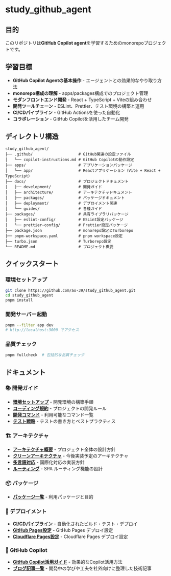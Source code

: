 # study_github_agent

## 目的

このリポジトリは**GitHub Copilot agent**を学習するためのmonorepoプロジェクトです。

## 学習目標

- **GitHub Copilot Agentの基本操作** - エージェントとの効果的なやり取り方法
- **monorepo構成の理解** - apps/packages構成でのプロジェクト管理
- **モダンフロントエンド開発** - React + TypeScript + Viteの組み合わせ
- **開発ツールチェーン** - ESLint、Prettier、テスト環境の構築と運用
- **CI/CDパイプライン** - GitHub Actionsを使った自動化
- **コラボレーション** - GitHub Copilotを活用したチーム開発

## ディレクトリ構造

```
study_github_agent/
├── .github/                    # GitHub関連の設定ファイル
│   └── copilot-instructions.md # GitHub Copilotの動作設定
├── apps/                       # アプリケーションパッケージ
│   └── app/                    # Reactアプリケーション（Vite + React + TypeScript）
├── docs/                       # プロジェクトドキュメント
│   ├── development/            # 開発ガイド
│   ├── architecture/           # アーキテクチャドキュメント
│   ├── packages/               # パッケージドキュメント
│   ├── deployment/             # デプロイメント関連
│   └── guides/                 # 各種ガイド
├── packages/                   # 共有ライブラリパッケージ
│   ├── eslint-config/          # ESLint設定パッケージ
│   └── prettier-config/        # Prettier設定パッケージ
├── package.json                # monorepo設定とTurborepo
├── pnpm-workspace.yaml         # pnpm workspace設定
├── turbo.json                  # Turborepo設定
└── README.md                   # プロジェクト概要
```

## クイックスタート

### 環境セットアップ
```bash
git clone https://github.com/ao-39/study_github_agent.git
cd study_github_agent
pnpm install
```

### 開発サーバー起動
```bash
pnpm --filter app dev
# http://localhost:3000 でアクセス
```

### 品質チェック
```bash
pnpm fullcheck  # 包括的な品質チェック
```

## ドキュメント

### 📚 開発ガイド
- **[環境セットアップ](docs/development/getting-started.md)** - 開発環境の構築手順
- **[コーディング規約](docs/development/coding-standards.md)** - プロジェクトの開発ルール
- **[開発コマンド](docs/development/commands.md)** - 利用可能なコマンド一覧
- **[テスト戦略](docs/development/testing.md)** - テストの書き方とベストプラクティス

### 🏗️ アーキテクチャ
- **[アーキテクチャ概要](docs/architecture/overview.md)** - プロジェクト全体の設計方針
- **[クリーンアーキテクチャ](docs/architecture/clean-architecture.md)** - 今後実装予定のアーキテクチャ
- **[多言語対応](docs/architecture/i18n.md)** - 国際化対応の実装方針
- **[ルーティング](docs/architecture/routing.md)** - SPA ルーティング機能の設計

### 📦 パッケージ
- **[パッケージ一覧](docs/packages/overview.md)** - 利用パッケージと目的

### 🚀 デプロイメント
- **[CI/CDパイプライン](docs/deployment/ci-cd.md)** - 自動化されたビルド・テスト・デプロイ
- **[GitHub Pages設定](docs/deployment/github-pages-setup.md)** - GitHub Pages デプロイ設定
- **[Cloudflare Pages設定](docs/deployment/cloudflare-pages-setup.md)** - Cloudflare Pages デプロイ設定

### 🤖 GitHub Copilot
- **[GitHub Copilot活用ガイド](docs/guides/github-copilot.md)** - 効果的なCopilot活用方法
- **[ブログ記事一覧](docs/blog/)** - 開発中の学びや工夫を社外向けに整理した技術記事

